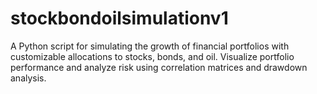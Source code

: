 # stockbondoilsimulationv1
A Python script for simulating the growth of financial portfolios with customizable allocations to stocks, bonds, and oil. Visualize portfolio performance and analyze risk using correlation matrices and drawdown analysis.
